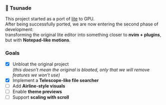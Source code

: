 ### 🌸 Tsunade 

This project started as a port of [lite](https://github.com/rxi/lite) to GPU.  
After being successfully ported, we are now entering the second phase of development:  
transforming the original lite editor into something closer to **nvim + plugins**, but with **Notepad-like motions**.

### Goals
- [x] Unbloat the original project  
  *(this doesn’t mean the original is bloated, only that we will remove features we won’t use)*  
- [x] Implement a **Telescope-like file searcher**  
- [ ] Add **Airline-style visuals**  
- [ ] Enable **theme previews**  
- [ ] Support **scaling with scroll**
